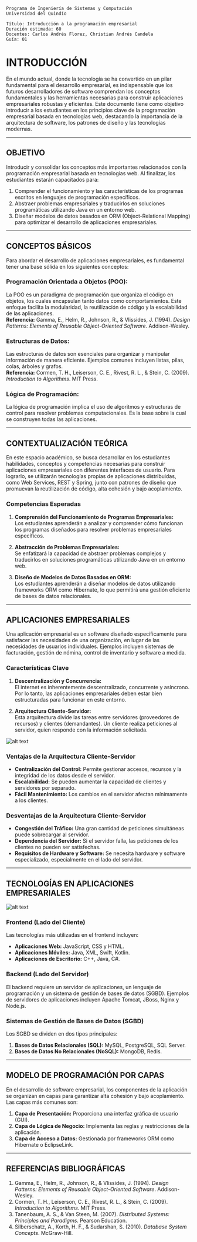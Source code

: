 ```
Programa de Ingeniería de Sistemas y Computación
Universidad del Quindío

Título: Introducción a la programación empresarial
Duración estimada: 60
Docentes: Carlos Andrés Florez, Christian Andrés Candela
Guía: 01
```

# **INTRODUCCIÓN**

En el mundo actual, donde la tecnología se ha convertido en un pilar fundamental para el desarrollo empresarial, es indispensable que los futuros desarrolladores de software comprendan los conceptos fundamentales y las herramientas necesarias para construir aplicaciones empresariales robustas y eficientes. Este documento tiene como objetivo introducir a los estudiantes en los principios clave de la programación empresarial basada en tecnologías web, destacando la importancia de la arquitectura de software, los patrones de diseño y las tecnologías modernas.

---

## **OBJETIVO**

Introducir y consolidar los conceptos más importantes relacionados con la programación empresarial basada en tecnologías web. Al finalizar, los estudiantes estarán capacitados para:

1. Comprender el funcionamiento y las características de los programas escritos en lenguajes de programación específicos.
2. Abstraer problemas empresariales y traducirlos en soluciones programáticas utilizando Java en un entorno web.
3. Diseñar modelos de datos basados en ORM (Object-Relational Mapping) para optimizar el desarrollo de aplicaciones empresariales.

---

## **CONCEPTOS BÁSICOS**

Para abordar el desarrollo de aplicaciones empresariales, es fundamental tener una base sólida en los siguientes conceptos:

### **Programación Orientada a Objetos (POO):**
La POO es un paradigma de programación que organiza el código en objetos, los cuales encapsulan tanto datos como comportamientos. Este enfoque facilita la modularidad, la reutilización de código y la escalabilidad de las aplicaciones.  
**Referencia:** Gamma, E., Helm, R., Johnson, R., & Vlissides, J. (1994). *Design Patterns: Elements of Reusable Object-Oriented Software*. Addison-Wesley.

### **Estructuras de Datos:**
Las estructuras de datos son esenciales para organizar y manipular información de manera eficiente. Ejemplos comunes incluyen listas, pilas, colas, árboles y grafos.  
**Referencia:** Cormen, T. H., Leiserson, C. E., Rivest, R. L., & Stein, C. (2009). *Introduction to Algorithms*. MIT Press.

### **Lógica de Programación:**
La lógica de programación implica el uso de algoritmos y estructuras de control para resolver problemas computacionales. Es la base sobre la cual se construyen todas las aplicaciones.

---

## **CONTEXTUALIZACIÓN TEÓRICA**

En este espacio académico, se busca desarrollar en los estudiantes habilidades, conceptos y competencias necesarias para construir aplicaciones empresariales con diferentes interfaces de usuario. Para lograrlo, se utilizarán tecnologías propias de aplicaciones distribuidas, como Web Services, REST y Spring, junto con patrones de diseño que promuevan la reutilización de código, alta cohesión y bajo acoplamiento.

### **Competencias Esperadas**

1. **Comprensión del Funcionamiento de Programas Empresariales:**  
   Los estudiantes aprenderán a analizar y comprender cómo funcionan los programas diseñados para resolver problemas empresariales específicos.

2. **Abstracción de Problemas Empresariales:**  
   Se enfatizará la capacidad de abstraer problemas complejos y traducirlos en soluciones programáticas utilizando Java en un entorno web.

3. **Diseño de Modelos de Datos Basados en ORM:**  
   Los estudiantes aprenderán a diseñar modelos de datos utilizando frameworks ORM como Hibernate, lo que permitirá una gestión eficiente de bases de datos relacionales.

---

## **APLICACIONES EMPRESARIALES**

Una aplicación empresarial es un software diseñado específicamente para satisfacer las necesidades de una organización, en lugar de las necesidades de usuarios individuales. Ejemplos incluyen sistemas de facturación, gestión de nómina, control de inventario y software a medida.

### **Características Clave**

1. **Descentralización y Concurrencia:**  
   El internet es inherentemente descentralizado, concurrente y asíncrono. Por lo tanto, las aplicaciones empresariales deben estar bien estructuradas para funcionar en este entorno.

2. **Arquitectura Cliente-Servidor:**  
   Esta arquitectura divide las tareas entre servidores (proveedores de recursos) y clientes (demandantes). Un cliente realiza peticiones al servidor, quien responde con la información solicitada.  

![alt text](media/client-server-network.jpg.webp)

### **Ventajas de la Arquitectura Cliente-Servidor**

- **Centralización del Control:** Permite gestionar accesos, recursos y la integridad de los datos desde el servidor.
- **Escalabilidad:** Se pueden aumentar la capacidad de clientes y servidores por separado.
- **Fácil Mantenimiento:** Los cambios en el servidor afectan mínimamente a los clientes.

### **Desventajas de la Arquitectura Cliente-Servidor**

- **Congestión del Tráfico:** Una gran cantidad de peticiones simultáneas puede sobrecargar al servidor.
- **Dependencia del Servidor:** Si el servidor falla, las peticiones de los clientes no pueden ser satisfechas.
- **Requisitos de Hardware y Software:** Se necesita hardware y software especializado, especialmente en el lado del servidor.

---

## **TECNOLOGÍAS EN APLICACIONES EMPRESARIALES**

![alt text](media/backend-frontend.png)

### **Frontend (Lado del Cliente)**

Las tecnologías más utilizadas en el frontend incluyen:

- **Aplicaciones Web:** JavaScript, CSS y HTML.
- **Aplicaciones Móviles:** Java, XML, Swift, Kotlin.
- **Aplicaciones de Escritorio:** C++, Java, C#.

### **Backend (Lado del Servidor)**

El backend requiere un servidor de aplicaciones, un lenguaje de programación y un sistema de gestión de bases de datos (SGBD). Ejemplos de servidores de aplicaciones incluyen Apache Tomcat, JBoss, Nginx y Node.js.

### **Sistemas de Gestión de Bases de Datos (SGBD)**

Los SGBD se dividen en dos tipos principales:

1. **Bases de Datos Relacionales (SQL):** MySQL, PostgreSQL, SQL Server.
2. **Bases de Datos No Relacionales (NoSQL):** MongoDB, Redis.

---

## **MODELO DE PROGRAMACIÓN POR CAPAS**

En el desarrollo de software empresarial, los componentes de la aplicación se organizan en capas para garantizar alta cohesión y bajo acoplamiento. Las capas más comunes son:

1. **Capa de Presentación:** Proporciona una interfaz gráfica de usuario (GUI).
2. **Capa de Lógica de Negocio:** Implementa las reglas y restricciones de la aplicación.
3. **Capa de Acceso a Datos:** Gestionada por frameworks ORM como Hibernate o EclipseLink.

---

## **REFERENCIAS BIBLIOGRÁFICAS**

1. Gamma, E., Helm, R., Johnson, R., & Vlissides, J. (1994). *Design Patterns: Elements of Reusable Object-Oriented Software*. Addison-Wesley.
2. Cormen, T. H., Leiserson, C. E., Rivest, R. L., & Stein, C. (2009). *Introduction to Algorithms*. MIT Press.
3. Tanenbaum, A. S., & Van Steen, M. (2007). *Distributed Systems: Principles and Paradigms*. Pearson Education.
4. Silberschatz, A., Korth, H. F., & Sudarshan, S. (2010). *Database System Concepts*. McGraw-Hill.